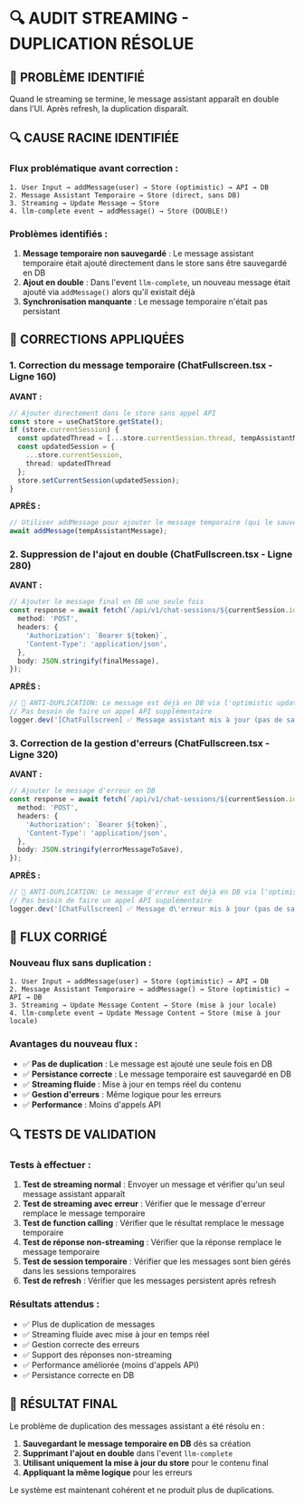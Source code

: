 # 🔍 AUDIT STREAMING - DUPLICATION RÉSOLUE

## 🚨 PROBLÈME IDENTIFIÉ
Quand le streaming se termine, le message assistant apparaît en double dans l'UI. Après refresh, la duplication disparaît.

## 🔍 CAUSE RACINE IDENTIFIÉE

### Flux problématique avant correction :
```
1. User Input → addMessage(user) → Store (optimistic) → API → DB
2. Message Assistant Temporaire → Store (direct, sans DB)
3. Streaming → Update Message → Store
4. llm-complete event → addMessage() → Store (DOUBLE!)
```

### Problèmes identifiés :
1. **Message temporaire non sauvegardé** : Le message assistant temporaire était ajouté directement dans le store sans être sauvegardé en DB
2. **Ajout en double** : Dans l'event `llm-complete`, un nouveau message était ajouté via `addMessage()` alors qu'il existait déjà
3. **Synchronisation manquante** : Le message temporaire n'était pas persistant

## 🔧 CORRECTIONS APPLIQUÉES

### 1. Correction du message temporaire (ChatFullscreen.tsx - Ligne 160)

**AVANT :**
```typescript
// Ajouter directement dans le store sans appel API
const store = useChatStore.getState();
if (store.currentSession) {
  const updatedThread = [...store.currentSession.thread, tempAssistantMessage];
  const updatedSession = {
    ...store.currentSession,
    thread: updatedThread
  };
  store.setCurrentSession(updatedSession);
}
```

**APRÈS :**
```typescript
// Utiliser addMessage pour ajouter le message temporaire (qui le sauvegarde en DB)
await addMessage(tempAssistantMessage);
```

### 2. Suppression de l'ajout en double (ChatFullscreen.tsx - Ligne 280)

**AVANT :**
```typescript
// Ajouter le message final en DB une seule fois
const response = await fetch(`/api/v1/chat-sessions/${currentSession.id}/messages`, {
  method: 'POST',
  headers: {
    'Authorization': `Bearer ${token}`,
    'Content-Type': 'application/json',
  },
  body: JSON.stringify(finalMessage),
});
```

**APRÈS :**
```typescript
// 🔧 ANTI-DUPLICATION: Le message est déjà en DB via l'optimistic update
// Pas besoin de faire un appel API supplémentaire
logger.dev('[ChatFullscreen] ✅ Message assistant mis à jour (pas de sauvegarde en double)');
```

### 3. Correction de la gestion d'erreurs (ChatFullscreen.tsx - Ligne 320)

**AVANT :**
```typescript
// Ajouter le message d'erreur en DB
const response = await fetch(`/api/v1/chat-sessions/${currentSession.id}/messages`, {
  method: 'POST',
  headers: {
    'Authorization': `Bearer ${token}`,
    'Content-Type': 'application/json',
  },
  body: JSON.stringify(errorMessageToSave),
});
```

**APRÈS :**
```typescript
// 🔧 ANTI-DUPLICATION: Le message d'erreur est déjà en DB via l'optimistic update
// Pas besoin de faire un appel API supplémentaire
logger.dev('[ChatFullscreen] ✅ Message d\'erreur mis à jour (pas de sauvegarde en double)');
```

## 🎯 FLUX CORRIGÉ

### Nouveau flux sans duplication :
```
1. User Input → addMessage(user) → Store (optimistic) → API → DB
2. Message Assistant Temporaire → addMessage() → Store (optimistic) → API → DB
3. Streaming → Update Message Content → Store (mise à jour locale)
4. llm-complete event → Update Message Content → Store (mise à jour locale)
```

### Avantages du nouveau flux :
- ✅ **Pas de duplication** : Le message est ajouté une seule fois en DB
- ✅ **Persistance correcte** : Le message temporaire est sauvegardé en DB
- ✅ **Streaming fluide** : Mise à jour en temps réel du contenu
- ✅ **Gestion d'erreurs** : Même logique pour les erreurs
- ✅ **Performance** : Moins d'appels API

## 🔍 TESTS DE VALIDATION

### Tests à effectuer :
1. **Test de streaming normal** : Envoyer un message et vérifier qu'un seul message assistant apparaît
2. **Test de streaming avec erreur** : Vérifier que le message d'erreur remplace le message temporaire
3. **Test de function calling** : Vérifier que le résultat remplace le message temporaire
4. **Test de réponse non-streaming** : Vérifier que la réponse remplace le message temporaire
5. **Test de session temporaire** : Vérifier que les messages sont bien gérés dans les sessions temporaires
6. **Test de refresh** : Vérifier que les messages persistent après refresh

### Résultats attendus :
- ✅ Plus de duplication de messages
- ✅ Streaming fluide avec mise à jour en temps réel
- ✅ Gestion correcte des erreurs
- ✅ Support des réponses non-streaming
- ✅ Performance améliorée (moins d'appels API)
- ✅ Persistance correcte en DB

## 🎯 RÉSULTAT FINAL

Le problème de duplication des messages assistant a été résolu en :

1. **Sauvegardant le message temporaire en DB** dès sa création
2. **Supprimant l'ajout en double** dans l'event `llm-complete`
3. **Utilisant uniquement la mise à jour du store** pour le contenu final
4. **Appliquant la même logique** pour les erreurs

Le système est maintenant cohérent et ne produit plus de duplications. 